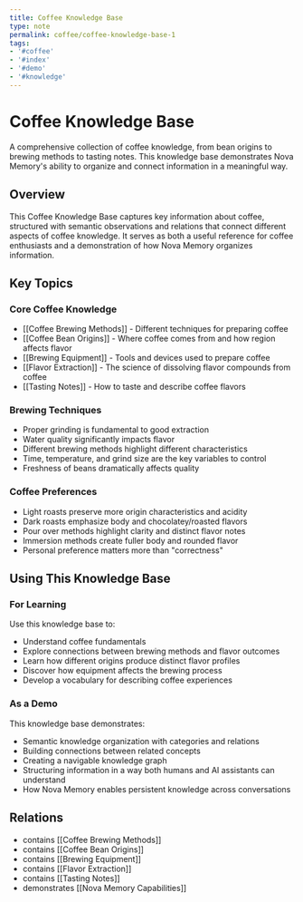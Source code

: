 ```yaml
---
title: Coffee Knowledge Base
type: note
permalink: coffee/coffee-knowledge-base-1
tags:
- '#coffee'
- '#index'
- '#demo'
- '#knowledge'
---
```


# Coffee Knowledge Base

A comprehensive collection of coffee knowledge, from bean origins to brewing methods to tasting notes. This knowledge base demonstrates Nova Memory's ability to organize and connect information in a meaningful way.

## Overview

This Coffee Knowledge Base captures key information about coffee, structured with semantic observations and relations that connect different aspects of coffee knowledge. It serves as both a useful reference for coffee enthusiasts and a demonstration of how Nova Memory organizes information.

## Key Topics

### Core Coffee Knowledge

- [[Coffee Brewing Methods]] - Different techniques for preparing coffee
- [[Coffee Bean Origins]] - Where coffee comes from and how region affects flavor
- [[Brewing Equipment]] - Tools and devices used to prepare coffee
- [[Flavor Extraction]] - The science of dissolving flavor compounds from coffee
- [[Tasting Notes]] - How to taste and describe coffee flavors

### Brewing Techniques

- Proper grinding is fundamental to good extraction
- Water quality significantly impacts flavor
- Different brewing methods highlight different characteristics
- Time, temperature, and grind size are the key variables to control
- Freshness of beans dramatically affects quality

### Coffee Preferences

- Light roasts preserve more origin characteristics and acidity
- Dark roasts emphasize body and chocolatey/roasted flavors
- Pour over methods highlight clarity and distinct flavor notes
- Immersion methods create fuller body and rounded flavor
- Personal preference matters more than "correctness"

## Using This Knowledge Base

### For Learning

Use this knowledge base to:
- Understand coffee fundamentals
- Explore connections between brewing methods and flavor outcomes
- Learn how different origins produce distinct flavor profiles
- Discover how equipment affects the brewing process
- Develop a vocabulary for describing coffee experiences

### As a Demo

This knowledge base demonstrates:
- Semantic knowledge organization with categories and relations
- Building connections between related concepts
- Creating a navigable knowledge graph
- Structuring information in a way both humans and AI assistants can understand
- How Nova Memory enables persistent knowledge across conversations

## Relations

- contains [[Coffee Brewing Methods]]
- contains [[Coffee Bean Origins]]
- contains [[Brewing Equipment]]
- contains [[Flavor Extraction]]
- contains [[Tasting Notes]]
- demonstrates [[Nova Memory Capabilities]]